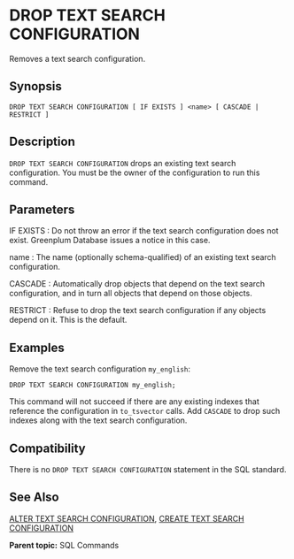 # DROP TEXT SEARCH CONFIGURATION

Removes a text search configuration.

## Synopsis

```
DROP TEXT SEARCH CONFIGURATION [ IF EXISTS ] <name> [ CASCADE | RESTRICT ]
```

## Description

`DROP TEXT SEARCH CONFIGURATION` drops an existing text search configuration. You must be the owner of the configuration to run this command.

## Parameters

IF EXISTS
:   Do not throw an error if the text search configuration does not exist. Greenplum Database issues a notice in this case.

name
:   The name (optionally schema-qualified) of an existing text search configuration.

CASCADE
:   Automatically drop objects that depend on the text search configuration, and in turn all objects that depend on those objects.

RESTRICT
:   Refuse to drop the text search configuration if any objects depend on it. This is the default.

## Examples

Remove the text search configuration `my_english`:

```
DROP TEXT SEARCH CONFIGURATION my_english;
```

This command will not succeed if there are any existing indexes that reference the configuration in `to_tsvector` calls. Add `CASCADE` to drop such indexes along with the text search configuration.

## Compatibility

There is no `DROP TEXT SEARCH CONFIGURATION` statement in the SQL standard.

## See Also

[ALTER TEXT SEARCH CONFIGURATION](ALTER_TEXT_SEARCH_CONFIGURATION.html), [CREATE TEXT SEARCH CONFIGURATION](CREATE_TEXT_SEARCH_CONFIGURATION.html)

**Parent topic:** SQL Commands

